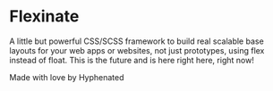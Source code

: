 # Flexinate

A little but powerful CSS/SCSS framework to build real scalable base layouts for your web apps or websites, not just prototypes, using flex instead of float. This is the future and is here right here, right now!

Made with love by Hyphenated
